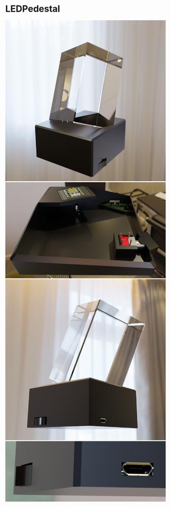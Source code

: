 # LEDPedestal
![PedestalFront](./docs/PedestalFront.png "PedestalFront.png")
![PedestalBottomPart](./docs/PedestalBottomPart.png "PedestalBottomPart.png")
![PedestalBack](./docs/PedestalBack.png "PedestalBack.png")
![PedestalDetails](./docs/PedestalDetails.png "PedestalDetails.png")
